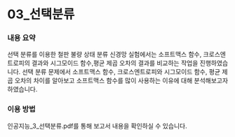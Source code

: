 # 03_선택분류

### 내용 요약
선택 분류를 이용한 철판 불량 상태 분류 신경망 실험에서는 소프트맥스 함수, 크로스엔트로피의 결과와 시그모이드 함수,평균 제곱 오차의 결과를 비교하는 작업을 진행하였습니다. 선택 분류 문제에서 소프트맥스 함수, 크로스엔트로피와 시그모이드 함수, 평균 제곱 오차의 차이를 알아보고 소프트맥스 함수를 많이 사용하는 이유에 대해 분석해보고자 하였습니다.

### 이용 방법
인공지능_3_선택분류.pdf를 통해 보고서 내용을 확인하실 수 있습니다.